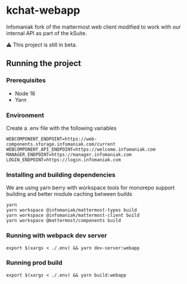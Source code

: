 # kchat-webapp

Infomaniak fork of the mattermost web client modified to work with our internal API as part of the kSuite.

:warning: This project is still in beta.

## Running the project

### Prerequisites

 - Node 16
 - Yarn

### Environment

Create a .env file with the following variables

```dotenv
WEBCOMPONENT_ENDPOINT=https://web-components.storage.infomaniak.com/current
WEBCOMPONENT_API_ENDPOINT=https://welcome.infomaniak.com
MANAGER_ENDPOINT=https://manager.infomaniak.com
LOGIN_ENDPOINT=https://login.infomaniak.com
```

### Installing and building dependencies

We are using yarn berry with workspace tools for monorepo support building and better module caching between builds

```shell
yarn
yarn workspace @infomaniak/mattermost-types build
yarn workspace @infomaniak/mattermost-client build
yarn workspace @mattermost/components build
```

### Running with webpack dev server

```shell
export $(xargs < ./.env) && yarn dev-server:webapp
```

### Running prod build

```shell
export $(xargs < ./.env) && yarn build:webapp
```
